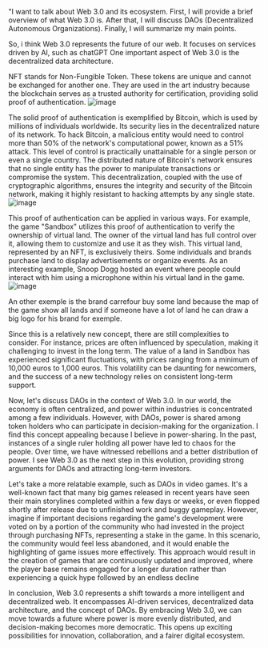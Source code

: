 "I want to talk about Web 3.0 and its ecosystem. First, I will provide a brief overview of what Web 3.0 is. After that, I will discuss DAOs (Decentralized Autonomous Organizations). Finally, I will summarize my main points.

So, i think Web 3.0 represents the future of our web. It focuses on services driven by AI, such as chatGPT
One important aspect of Web 3.0 is the decentralized data architecture.

NFT stands for Non-Fungible Token. These tokens are unique and cannot be exchanged for another one. They are used in the art industry because the blockchain serves as a trusted authority for certification, providing solid proof of authentication.
![image](https://github.com/luminiefa/TI/assets/19058019/0145ee06-8459-4cce-9a69-ff89ff7bb594)


The solid proof of authentication is exemplified by Bitcoin, which is used by millions of individuals worldwide. Its security lies in the decentralized nature of its network. To hack Bitcoin, a malicious entity would need to control more than 50% of the network's computational power, known as a 51% attack. This level of control is practically unattainable for a single person or even a single country. The distributed nature of Bitcoin's network ensures that no single entity has the power to manipulate transactions or compromise the system. This decentralization, coupled with the use of cryptographic algorithms, ensures the integrity and security of the Bitcoin network, making it highly resistant to hacking attempts by any single state.
![image](https://github.com/luminiefa/TI/assets/19058019/6c1e1d70-19b7-459d-8142-586add291cf9)


This proof of authentication can be applied in various ways. For example, the game "Sandbox" utilizes this proof of authentication to verify the ownership of virtual land. The owner of the virtual land has full control over it, allowing them to customize and use it as they wish. This virtual land, represented by an NFT, is exclusively theirs. Some individuals and brands purchase land to display advertisements or organize events. As an interesting example, Snoop Dogg hosted an event where people could interact with him using a microphone within his virtual land in the game.
![image](https://github.com/luminiefa/TI/assets/19058019/beac2d47-a707-4508-9d66-1a159665ff67)

An other exemple is the brand carrefour buy some land because the map of the game show all lands and if someone have a lot of land he can draw a big logo for his brand for exemple.

Since this is a relatively new concept, there are still complexities to consider. For instance, prices are often influenced by speculation, making it challenging to invest in the long term. The value of a land in Sandbox has experienced significant fluctuations, with prices ranging from a minimum of 10,000 euros to 1,000 euros. This volatility can be daunting for newcomers, and the success of a new technology relies on consistent long-term support.

Now, let's discuss DAOs in the context of Web 3.0. In our world, the economy is often centralized, and power within industries is concentrated among a few individuals. However, with DAOs, power is shared among token holders who can participate in decision-making for the organization. I find this concept appealing because I believe in power-sharing. In the past, instances of a single ruler holding all power have led to chaos for the people. Over time, we have witnessed rebellions and a better distribution of power. I see Web 3.0 as the next step in this evolution, providing strong arguments for DAOs and attracting long-term investors.

Let's take a more relatable example, such as DAOs in video games. It's a well-known fact that many big games released in recent years have seen their main storylines completed within a few days or weeks, or even flopped shortly after release due to unfinished work and buggy gameplay. However, imagine if important decisions regarding the game's development were voted on by a portion of the community who had invested in the project through purchasing NFTs, representing a stake in the game. In this scenario, the community would feel less abandoned, and it would enable the highlighting of game issues more effectively. This approach would result in the creation of games that are continuously updated and improved, where the player base remains engaged for a longer duration rather than experiencing a quick hype followed by an endless decline

In conclusion, Web 3.0 represents a shift towards a more intelligent and decentralized web. It encompasses AI-driven services, decentralized data architecture, and the concept of DAOs. By embracing Web 3.0, we can move towards a future where power is more evenly distributed, and decision-making becomes more democratic. This opens up exciting possibilities for innovation, collaboration, and a fairer digital ecosystem.

